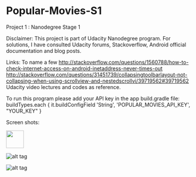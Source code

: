 # Popular-Movies-S1
Project 1 : Nanodegree Stage 1

Disclaimer: 
This project is part of Udacity Nanodegree program. For solutions, I have consulted Udacity forums, Stackoverflow, 
Android official documentation and blog posts.

Links: To name a few
http://stackoverflow.com/questions/1560788/how-to-check-internet-access-on-android-inetaddress-never-times-out
<br>http://stackoverflow.com/questions/31451739/collapsingtoolbarlayout-not-collapsing-when-using-scrollview-and-nestedscrollvi/39719562#39719562</br>
Udacity video lectures and codes as reference.


To run this program please add your API key in the app build.gradle file:
buildTypes.each {
            it.buildConfigField 'String', 'POPULAR_MOVIES_API_KEY', "YOUR_KEY"
        }


Screen shots:

<img src="https://www.dropbox.com/s/454hcv718emo1kb/device-2016-09-28-010534.png" width="48">

![alt tag](https://www.dropbox.com/s/454hcv718emo1kb/device-2016-09-28-010534.png?dl=1 "Main Movies Screen")

![alt tag](https://www.dropbox.com/s/q51bnxye9v8ield/device-2016-09-28-010457.png?dl=1 "Movie details Screen")
